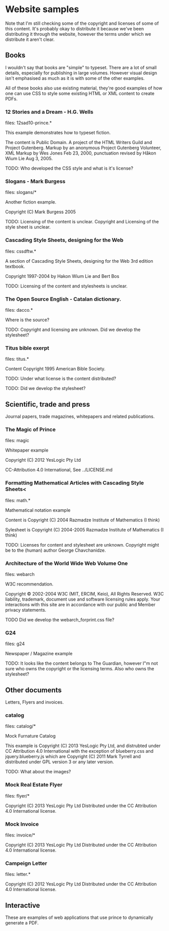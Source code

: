 # Website samples

Note that I'm still checking some of the copyright and  licenses of some of
this content.  It's probably okay to distribute it because we've been
distributing it through the website, however the terms under which we
distribute it aren't clear.

## Books

I wouldn't say that books are "simple" to typeset.  There are a lot of small
details, especially for publishing in large volumes.  However visual design
isn't emphasised as much as it is with some of the other examples.

All of these books also use existing material, they're good examples of how
one can use CSS to style some existing HTML or XML content to create PDFs.

### 12 Stories and a Dream - H.G. Wells

files: 12sad10-prince.\*

This example demonstrates how to typeset fiction.

The content is Public Domain.
A project of the HTML Writers Guild and Project Gutenberg.
Markup by an anonymous Project Gutenberg Volunteer, XML
Markup by Wes Jones Feb 23, 2000, punctuation revised by
Håkon Wium Lie Aug 3, 2005.

TODO: Who developed the CSS style and what is it's license?

### Slogans - Mark Burgess

files: slogans/\*

Another fiction example.

Copyright (C) Mark Burgess 2005

TODO: Licensing of the content is unclear.  Copyright and Licensing of the
style sheet is unclear.

### Cascading Style Sheets, designing for the Web

files: cssdftw.\*

A section of Cascading Style Sheets, designing for the Web 3rd edition
textbook. 

Copyright 1997-2004 by Hakon Wium Lie and Bert Bos

TODO: Licensing of the content and stylesheets is unclear.

### The Open Source English - Catalan dictionary.

files: dacco.\*

Where is the source?

TODO: Copyright and licensing are unknown.  Did we develop the stylesheet?

### Titus bible exerpt

files: titus.\*

Content Copyright 1995 American Bible Society.

TODO: Under what license is the content distributed?

TODO: Did we develop the stylesheet?

## Scientific, trade and press

Journal papers, trade magazines, whitepapers and related publications.

### The Magic of Prince

files: magic

Whitepaper example

Copyright (C) 2012 YesLogic Pty Ltd

CC-Attribution 4.0 International, See ../LICENSE.md 

### Formatting Mathematical Articles with Cascading Style Sheets<

files: math.\*

Mathematical notation example

Content is Copyright (C) 2004 Razmadze Institute of Mathematics (I think)

Sylesheet is Copyright (C) 2004-2005 Razmadze Institute of Mathematics (I
think)

TODO: Licenses for content and stylesheet are unknown.  Copyright might be
to the (human) author George Chavchanidze.

### Architecture of the World Wide Web Volume One

files: webarch

W3C recommendation.

Copyright © 2002-2004 W3C (MIT, ERCIM, Keio), All Rights Reserved. W3C
liability, trademark, document use and software licensing rules apply. Your
interactions with this site are in accordance with our public and Member
privacy statements.

TODO Did we develop the webarch\_forprint.css file?

### G24

files: g24

Newspaper / Magazine example

TODO: It looks like the content belongs to The Guardian, however I"m not
sure who owns the copyright or the licensing terms.  Also who owns the
stylesheet?


## Other documents

Letters, Flyers and invoices.

### catalog

files: catalog/\*

Mock Furnature Catalog

This example is Copyright (C) 2013 YesLogic Pty Ltd, and distrubted under CC
Attribution 4.0 International with the exception of blueberry.css and
jquery.blueberry.js which are Copyright (C) 2011 Mark Tyrrell and
distributed under  GPL version 3 or any later version.

TODO: What about the images?

### Mock Real Estate Flyer

files: flyer/\*

Copyright (C) 2013 YesLogic Pty Ltd
Distributed under the CC Attribution 4.0 International license.

### Mock Invoice

files: invoice/\*

Copyright (C) 2013 YesLogic Pty Ltd
Distributed under the CC Attribution 4.0 International license.

### Campeign Letter

files: letter.\*

Copyright (C) 2012 YesLogic Pty Ltd
Distributed under the CC Attribution 4.0 International license.


## Interactive

These are examples of web applications that use prince to dynamically
generate a PDF.

